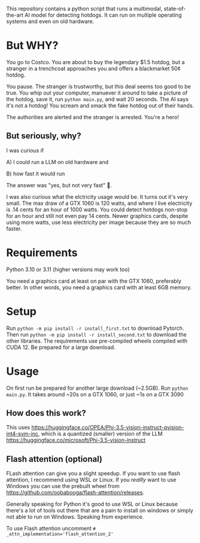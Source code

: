 This repository contains a python script that runs a multimodal, state-of-the-art AI model for detecting hotdogs. It can run on multiple operating systems and even on old hardware.

# But WHY?

You go to Costco. You are about to buy the legendary $1.5 hotdog, but a stranger in a trenchcoat approaches you and offers a blackmarket 50¢ hotdog. 

You pause. The stranger is trustworthy, but this deal seems too good to be true. You whip out your computer, manuever it around to take a picture of the hotdog, save it, run `python main.py`, and wait 20 seconds. The AI says it's not a hotdog! You scream and smack the fake hotdog out of their hands. 

The authorities are alerted and the stranger is arrested. You're a hero!

## But seriously, why?

I was curious if

A) I could run a LLM on old hardware and 

B) how fast it would run

The answer was "yes, but not very fast" 🐢. 



I was also curious what the elctricity usage would be. It turns out it's very small. The max draw of a GTX 1060 is 120 watts, and where I live electricity is .14 cents for an hour of 1000 watts. You could detect hotdogs non-stop for an hour and still not even pay 14 cents. Newer graphics cards, despite using more watts, use less electricity per image because they are so much faster.

# Requirements
Python 3.10 or 3.11 (higher versions may work too)

You need a graphics card at least on par with the GTX 1060, preferably better. In other words, you need a graphics card with at least 6GB memory.

# Setup
Run `python -m pip install -r install_first.txt` to download Pytorch.
Then run `python -m pip install -r install_second.txt` to download the other libraries.
The requirements use pre-compiled wheels compiled with CUDA 12. Be prepared for a large download.

# Usage
On first run be prepared for another large download (~2.5GB). Run `python main.py`. It takes around ~20s on a GTX 1060, or just ~1s on a GTX 3090

## How does this work?
This uses https://huggingface.co/OPEA/Phi-3.5-vision-instruct-qvision-int4-sym-inc, which is a quantized (smaller) version of the LLM https://huggingface.co/microsoft/Phi-3.5-vision-instruct

## Flash attention (optional)

FLash attention can give you a slight speedup. If you want to use flash attention, I recommend using WSL or Linux. If you *reallly* want to use Windows you can use the prebuilt wheel from https://github.com/oobabooga/flash-attention/releases.

Generally speaking for Python it's good to use WSL or Linux because there's a lot of tools out there that are a pain to install on windows or simply not able to run on Windows. Speaking from experience.

To use Flash attention uncomment `# _attn_implementation='flash_attention_2'`

